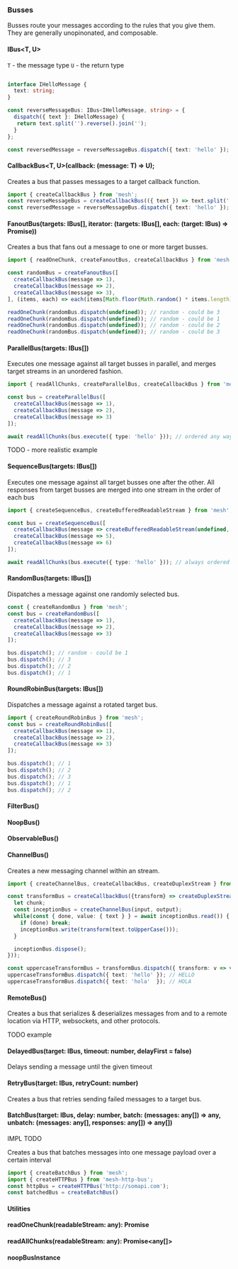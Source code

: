 ### Busses

Busses route your messages according to the rules that you give them. They are generally unopinonated, and composable.

#### IBus<T, U>

`T` - the message type
`U` - the return type

```typescript

interface IHelloMessage {
  text: string;
}

const reverseMessageBus: IBus<IHelloMessage, string> = {
  dispatch({ text }: IHelloMessage) {
   return text.split('').reverse().join('');
  }
};

const reversedMessage = reverseMessageBus.dispatch({ text: 'hello' }); // 'olleh
```

#### CallbackBus<T, U>(callback: (message: T) => U);

Creates a bus that passes messages to a target callback function.

```typescript
import { createCallbackBus } from 'mesh';
const reverseMessageBus = createCallbackBus(({ text }) => text.split('').reverse().join(''));
const reversedMessage = reverseMessageBus.dispatch({ text: 'hello' }); // olleh
```

#### FanoutBus(targets: IBus[], iterator: (targets: IBus[], each: (target: IBus) => Promise))

Creates a bus that fans out a message to one or more target busses.

```typescript
import { readOneChunk, createFanoutBus, createCallbackBus } from 'mesh';

const randomBus = createFanoutBus([
  createCallbackBus(message => 1),
  createCallbackBus(message => 2),
  createCallbackBus(message => 3),
], (items, each) => each(items[Math.floor(Math.random() * items.length)]));

readOneChunk(randomBus.dispatch(undefined)); // random - could be 3
readOneChunk(randomBus.dispatch(undefined)); // random - could be 1
readOneChunk(randomBus.dispatch(undefined)); // random - could be 2
readOneChunk(randomBus.dispatch(undefined)); // random - could be 3
```

#### ParallelBus(targets: IBus[])

Executes one message against all target busses in parallel, and merges target streams in an unordered fashion.

```typescript
import { readAllChunks, createParallelBus, createCallbackBus } from 'mesh';

const bus = createParallelBus([
  createCallbackBus(message => 1),
  createCallbackBus(message => 2),
  createCallbackBus(message => 3)
]);

await readAllChunks(bus.execute({ type: 'hello' })); // ordered any way. E.g: [3, 1, 2], [2, 1 3]
```

TODO - more realistic example

#### SequenceBus(targets: IBus[])

Executes one message against all target busses one after the other. All responses from target busses are merged into one stream
in the order of each bus

```typescript
import { createSequenceBus, createBufferedReadableStream } from 'mesh';

const bus = createSequenceBus([
  createCallbackBus(message => createBufferedReadableStream(undefined, [1, 2, 3, 4)),
  createCallbackBus(message => 5),
  createCallbackBus(message => 6)  
]);

await readAllChunks(bus.execute({ type: 'hello' })); // always ordered as [1, 2, 3, 4, 5, 6]
``` 

#### RandomBus(targets: IBus[])

Dispatches a message against one randomly selected bus.

```typescript
const { createRandomBus } from 'mesh';
const bus = createRandomBus([
  createCallbackBus(message => 1),
  createCallbackBus(message => 2),
  createCallbackBus(message => 3)
]);

bus.dispatch(); // random - could be 1
bus.dispatch(); // 3
bus.dispatch(); // 2
bus.dispatch(); // 1
```

#### RoundRobinBus(targets: IBus[])

Dispatches a message against a rotated target bus.

```typescript
import { createRoundRobinBus } from 'mesh';
const bus = createRoundRobinBus([
  createCallbackBus(message => 1),
  createCallbackBus(message => 2),
  createCallbackBus(message => 3)
]);

bus.dispatch(); // 1
bus.dispatch(); // 2
bus.dispatch(); // 3
bus.dispatch(); // 1
bus.dispatch(); // 2
```

#### FilterBus()

#### NoopBus()

#### ObservableBus()

#### ChannelBus()

Creates a new messaging channel within an stream.

```typescript
import { createChannelBus, createCallbackBus, createDuplexStream } from 'mesh';

const transformBus = createCallbackBus({transform} => createDuplexStream(async (input, output) => {
  let chunk;
  const inceptionBus = createChannelBus(input, output);
  while(const { done, value: { text } } = await inceptionBus.read()) {
    if (done) break;
    inceptionBus.write(transform(text.toUpperCase()));
  }

  inceptionBus.dispose();
}));

const uppercaseTransformBus = transformBus.dispatch({ transform: v => v.toUpperCase(); });
uppercaseTransformBus.dispatch({ text: 'hello' }); // HELLO
uppercaseTransformBus.dispatch({ text: 'hola'  }); // HOLA
```

#### RemoteBus()

Creates a bus that serializes & deserializes messages from and to a remote location via HTTP, websockets, and other protocols.

TODO example

#### DelayedBus(target: IBus, timeout: number, delayFirst = false)

Delays sending a message until the given timeout

#### RetryBus(target: IBus, retryCount: number)

Creates a bus that retries sending failed messages to a target bus.

#### BatchBus(target: IBus, delay: number, batch: (messages: any[]) => any, unbatch: (messages: any[], responses: any[]) => any[])

IMPL TODO

Creates a bus that batches messages into one message payload over a certain interval

```typescript
import { createBatchBus } from 'mesh';
import { createHTTPBus } from 'mesh-http-bus';
const httpBus = createHTTPBus('http://somapi.com');
const batchedBus = createBatchBus()
```

#### Utilities

#### readOneChunk(readableStream: any): Promise<any>
#### readAllChunks(readableStream: any): Promise<any[]>
#### noopBusInstance
